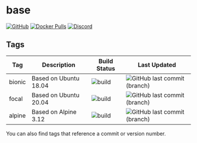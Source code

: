 # base

[![GitHub](https://img.shields.io/badge/source-github-lightgrey)](https://github.com/hotio/docker-base)
[![Docker Pulls](https://img.shields.io/docker/pulls/hotio/base)](https://hub.docker.com/r/hotio/base)
[![Discord](https://img.shields.io/discord/610068305893523457?color=738ad6&label=discord&logo=discord&logoColor=white)](https://discord.gg/3SnkuKp)

## Tags

| Tag      | Description           | Build Status                                                                                      | Last Updated                                                                                       |
| ---------|-----------------------|---------------------------------------------------------------------------------------------------|----------------------------------------------------------------------------------------------------|
| bionic   | Based on Ubuntu 18.04 | ![build](https://github.com/hotio/docker-base/workflows/build/badge.svg?branch=bionic&event=push) | ![GitHub last commit (branch)](https://img.shields.io/github/last-commit/hotio/docker-base/bionic) |
| focal    | Based on Ubuntu 20.04 | ![build](https://github.com/hotio/docker-base/workflows/build/badge.svg?branch=focal&event=push)  | ![GitHub last commit (branch)](https://img.shields.io/github/last-commit/hotio/docker-base/focal)  |
| alpine   | Based on Alpine 3.12  | ![build](https://github.com/hotio/docker-base/workflows/build/badge.svg?branch=alpine&event=push) | ![GitHub last commit (branch)](https://img.shields.io/github/last-commit/hotio/docker-base/alpine) |

You can also find tags that reference a commit or version number.
